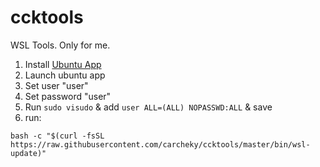 # ccktools
WSL Tools. Only for me.

1.   Install [Ubuntu App](https://www.microsoft.com/es-es/p/ubuntu-1804-lts/9n9tngvndl3q#activetab=pivot:overviewtab)
2.   Launch ubuntu app
3.   Set user "user"
4.   Set password "user"
5.   Run ```sudo visudo``` & add ```user ALL=(ALL) NOPASSWD:ALL``` & save
6.   run:
```
bash -c "$(curl -fsSL https://raw.githubusercontent.com/carcheky/ccktools/master/bin/wsl-update)"
```
